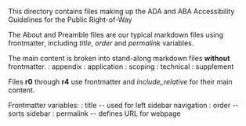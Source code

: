 This directory contains files making up the ADA and ABA Accessibility Guidelines for the Public Right-of-Way

The About and Preamble files are our typical markdown files using frontmatter, including _title_, _order_ and _permalink_ variables.

The main content is broken into stand-along markdown files **without** frontmatter.
: appendix
: application
: scoping
: technical
: supplement

Files **r0** through **r4** use frontmatter and *include_relative* for their main content.

Frontmatter variables:
: title -- used for left sidebar navigation
: order -- sorts sidebar
: permalink -- defines URL for webpage
